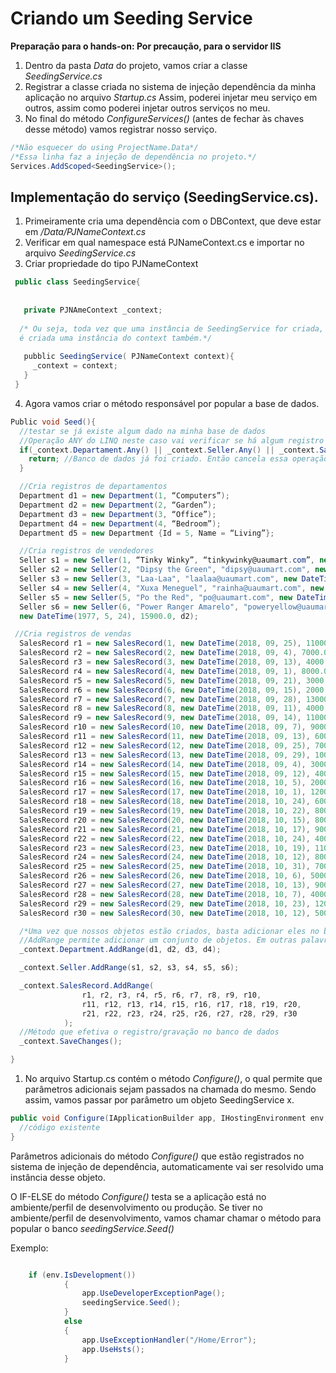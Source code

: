 # Criando um Seeding Service

**Preparação para o hands-on: Por precaução, para o servidor IIS**


  1. Dentro da pasta _Data_ do projeto, vamos criar a classe _SeedingService.cs_
  2. Registrar a classe criada no sistema de injeção dependência da minha aplicação no arquivo _Startup.cs_ 
  Assim, poderei injetar meu serviço em outros, assim como poderei injetar outros serviços no meu.
  3. No final do método _ConfigureServices()_ (antes de fechar às chaves desse método) vamos registrar nosso serviço.
  
 ```cs
 /*Não esquecer do using ProjectName.Data*/
 /*Essa linha faz a injeção de dependência no projeto.*/
 Services.AddScoped<SeedingService>();
 ```
## Implementação do serviço (SeedingService.cs).
  1. Primeiramente cria uma dependência com o DBContext, que deve estar em _/Data/PJNameContext.cs_
  2. Verificar em qual namespace está PJNameContext.cs e importar no arquivo _SeedingService.cs_
  3. Criar propriedade do tipo PJNameContext

 ```cs
  public class SeedingService{
  
  
    private PJNAmeContext _context;
    
   /* Ou seja, toda vez que uma instância de SeedingService for criada, 
   é criada uma instância do context também.*/
    
    pubblic SeedingService( PJNameContext context){
      _context = context;
    }
  }
 ```

  4. Agora vamos criar o método responsável por popular a base de dados.

```cs
Public void Seed(){
  //testar se já existe algum dado na minha base de dados
  //Operação ANY do LINQ neste caso vai verificar se há algum registro nesta tabela.
  if(_context.Departament.Any() || _context.Seller.Any() || _context.SalesRecord.Any() ){
    return; //Banco de dados já foi criado. Então cancela essa operação!
  }

  //Cria registros de departamentos
  Department d1 = new Department(1, “Computers”);
  Department d2 = new Department(2, “Garden”);
  Department d3 = new Department(3, “Office”);
  Department d4 = new Department(4, “Bedroom”);
  Department d5 = new Department {Id = 5, Name = “Living”};

  //Cria registros de vendedores
  Seller s1 = new Seller(1, “Tinky Winky”, “tinkywinky@uaumart.com”, new DateTime(1989, 5, 20), 1999.0, d1);
  Seller s2 = new Seller(2, "Dipsy the Green", "dipsy@uaumart.com", new DateTime(1989, 10, 31), 3500.0, d2);
  Seller s3 = new Seller(3, "Laa-Laa", "laalaa@uaumart.com", new DateTime(1988, 10, 31), 23350.0, d1);
  Seller s4 = new Seller(4, "Xuxa Meneguel", "rainha@uaumart.com", new DateTime(1999, 1, 20), 3500.0, d4);
  Seller s5 = new Seller(5, "Po the Red", "po@uaumart.com", new DateTime(2000, 3, 19), 4500.0, d3);
  Seller s6 = new Seller(6, "Power Ranger Amarelo", "poweryellow@uaumart.com", 
  new DateTime(1977, 5, 24), 15900.0, d2);

 //Cria registros de vendas
  SalesRecord r1 = new SalesRecord(1, new DateTime(2018, 09, 25), 11000.0, SaleStatus.Billed, s1);
  SalesRecord r2 = new SalesRecord(2, new DateTime(2018, 09, 4), 7000.0, SaleStatus.Billed, s5);
  SalesRecord r3 = new SalesRecord(3, new DateTime(2018, 09, 13), 4000.0, SaleStatus.Canceled, s4);
  SalesRecord r4 = new SalesRecord(4, new DateTime(2018, 09, 1), 8000.0, SaleStatus.Billed, s1);
  SalesRecord r5 = new SalesRecord(5, new DateTime(2018, 09, 21), 3000.0, SaleStatus.Billed, s3);
  SalesRecord r6 = new SalesRecord(6, new DateTime(2018, 09, 15), 2000.0, SaleStatus.Billed, s1);
  SalesRecord r7 = new SalesRecord(7, new DateTime(2018, 09, 28), 13000.0, SaleStatus.Billed, s2);
  SalesRecord r8 = new SalesRecord(8, new DateTime(2018, 09, 11), 4000.0, SaleStatus.Billed, s4);
  SalesRecord r9 = new SalesRecord(9, new DateTime(2018, 09, 14), 11000.0, SaleStatus.Pending, s6);
  SalesRecord r10 = new SalesRecord(10, new DateTime(2018, 09, 7), 9000.0, SaleStatus.Billed, s6);
  SalesRecord r11 = new SalesRecord(11, new DateTime(2018, 09, 13), 6000.0, SaleStatus.Billed, s2);
  SalesRecord r12 = new SalesRecord(12, new DateTime(2018, 09, 25), 7000.0, SaleStatus.Pending, s3);
  SalesRecord r13 = new SalesRecord(13, new DateTime(2018, 09, 29), 10000.0, SaleStatus.Billed, s4);
  SalesRecord r14 = new SalesRecord(14, new DateTime(2018, 09, 4), 3000.0, SaleStatus.Billed, s5);
  SalesRecord r15 = new SalesRecord(15, new DateTime(2018, 09, 12), 4000.0, SaleStatus.Billed, s1);
  SalesRecord r16 = new SalesRecord(16, new DateTime(2018, 10, 5), 2000.0, SaleStatus.Billed, s4);
  SalesRecord r17 = new SalesRecord(17, new DateTime(2018, 10, 1), 12000.0, SaleStatus.Billed, s1);
  SalesRecord r18 = new SalesRecord(18, new DateTime(2018, 10, 24), 6000.0, SaleStatus.Billed, s3);
  SalesRecord r19 = new SalesRecord(19, new DateTime(2018, 10, 22), 8000.0, SaleStatus.Billed, s5);
  SalesRecord r20 = new SalesRecord(20, new DateTime(2018, 10, 15), 8000.0, SaleStatus.Billed, s6);
  SalesRecord r21 = new SalesRecord(21, new DateTime(2018, 10, 17), 9000.0, SaleStatus.Billed, s2);
  SalesRecord r22 = new SalesRecord(22, new DateTime(2018, 10, 24), 4000.0, SaleStatus.Billed, s4);
  SalesRecord r23 = new SalesRecord(23, new DateTime(2018, 10, 19), 11000.0, SaleStatus.Canceled, s2);
  SalesRecord r24 = new SalesRecord(24, new DateTime(2018, 10, 12), 8000.0, SaleStatus.Billed, s5);
  SalesRecord r25 = new SalesRecord(25, new DateTime(2018, 10, 31), 7000.0, SaleStatus.Billed, s3);
  SalesRecord r26 = new SalesRecord(26, new DateTime(2018, 10, 6), 5000.0, SaleStatus.Billed, s4);
  SalesRecord r27 = new SalesRecord(27, new DateTime(2018, 10, 13), 9000.0, SaleStatus.Pending, s1);
  SalesRecord r28 = new SalesRecord(28, new DateTime(2018, 10, 7), 4000.0, SaleStatus.Billed, s3);
  SalesRecord r29 = new SalesRecord(29, new DateTime(2018, 10, 23), 12000.0, SaleStatus.Billed, s5);
  SalesRecord r30 = new SalesRecord(30, new DateTime(2018, 10, 12), 5000.0, SaleStatus.Billed, s2);

  /*Uma vez que nossos objetos estão criados, basta adicionar eles no banco de dados, usando o EntityFramework*/
  //AddRange permite adicionar um conjunto de objetos. Em outras palavras, vários objetos.
  _context.Department.AddRange(d1, d2, d3, d4);

  _context.Seller.AddRange(s1, s2, s3, s4, s5, s6);

  _context.SalesRecord.AddRange(
                r1, r2, r3, r4, r5, r6, r7, r8, r9, r10,
                r11, r12, r13, r14, r15, r16, r17, r18, r19, r20,
                r21, r22, r23, r24, r25, r26, r27, r28, r29, r30
            );
  //Método que efetiva o registro/gravação no banco de dados
  _context.SaveChanges();

}
```


1. No arquivo Startup.cs contém o método _Configure()_, o qual permite que parâmetros adicionais sejam passados na chamada do mesmo. 
Sendo assim, vamos passar por parâmetro um objeto SeedingService x.

```cs
public void Configure(IApplicationBuilder app, IHostingEnvironment env, SeedingService seedingService) {
  //código existente
}
```

Parâmetros adicionais do método _Configure()_ que estão registrados no sistema de injeção de dependência, 
automaticamente vai ser resolvido uma instância desse objeto.

O IF-ELSE do método _Configure()_ testa se a aplicação está no ambiente/perfil de desenvolvimento ou produção. 
Se tiver no ambiente/perfil de desenvolvimento, vamos chamar chamar o método para popular o banco _seedingService.Seed()_

Exemplo:

```cs

    if (env.IsDevelopment())
            {
                app.UseDeveloperExceptionPage();
                seedingService.Seed();
            }
            else
            {
                app.UseExceptionHandler("/Home/Error");
                app.UseHsts();
            }

```


